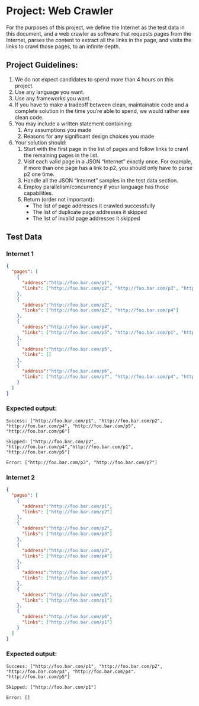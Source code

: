 # Project: Web Crawler
For the purposes of this project, we define the Internet as the test data in this document, and a web crawler as software that requests pages from the Internet, parses the content to extract all the links in the page, and visits the links to crawl those pages, to an infinite depth.
## Project Guidelines:
1. We do not expect candidates to spend more than 4 hours on this project.
2. Use any language you want.
3. Use any frameworks you want.
4. If you have to make a tradeoff between clean, maintainable code and a complete solution in the time you’re able to spend, we would rather see clean code.
5. You may include a written statement containing:
    1. Any assumptions you made
    2. Reasons for any significant design choices you made
6. Your solution should:
    1. Start with the first page in the list of pages and follow links to crawl the remaining pages in the list.
    2. Visit each valid page in a JSON “Internet” exactly once. For example, if more than one page has a link to p2, you should only have to parse p2 one time.
    3. Handle all the JSON “Internet” samples in the test data section.
    4. Employ parallelism/concurrency if your language has those capabilities.
    5. Return (order not important):
        * The list of page addresses it crawled successfully
        * The list of duplicate page addresses it skipped
        * The list of invalid page addresses it skipped

## Test Data
### Internet 1

```json
{
  "pages": [
    {
      "address":"http://foo.bar.com/p1",
      "links": ["http://foo.bar.com/p2", "http://foo.bar.com/p3", "http://foo.bar.com/p4"]
    },
    {
      "address":"http://foo.bar.com/p2",
      "links": ["http://foo.bar.com/p2", "http://foo.bar.com/p4"]
    },
    {
      "address":"http://foo.bar.com/p4",
      "links": ["http://foo.bar.com/p5", "http://foo.bar.com/p1", "http://foo.bar.com/p6"]
    },
    {
      "address":"http://foo.bar.com/p5",
      "links": []
    },
    {
      "address":"http://foo.bar.com/p6",
      "links": ["http://foo.bar.com/p7", "http://foo.bar.com/p4", "http://foo.bar.com/p5"]
    }
  ]
}
```

### Expected output:

```
Success: ["http://foo.bar.com/p1", "http://foo.bar.com/p2", "http://foo.bar.com/p4", "http://foo.bar.com/p5", "http://foo.bar.com/p6"]

Skipped: ["http://foo.bar.com/p2", "http://foo.bar.com/p4","http://foo.bar.com/p1", "http://foo.bar.com/p5"]

Error: ["http://foo.bar.com/p3", "http://foo.bar.com/p7"]
```

### Internet 2

```json
{
  "pages": [
    {
      "address":"http://foo.bar.com/p1",
      "links": ["http://foo.bar.com/p2"]
    },
    {
      "address":"http://foo.bar.com/p2",
      "links": ["http://foo.bar.com/p3"]
    },
    {
      "address":"http://foo.bar.com/p3",
      "links": ["http://foo.bar.com/p4"]
    },
    {
      "address":"http://foo.bar.com/p4",
      "links": ["http://foo.bar.com/p5"]
    },
    {
      "address":"http://foo.bar.com/p5",
      "links": ["http://foo.bar.com/p1"]
    },
    {
      "address":"http://foo.bar.com/p6",
      "links": ["http://foo.bar.com/p1"]
    }
  ]
}
```

### Expected output:

```
Success: ["http://foo.bar.com/p1", "http://foo.bar.com/p2", "http://foo.bar.com/p3", "http://foo.bar.com/p4". "http://foo.bar.com/p5"]

Skipped: ["http://foo.bar.com/p1"]

Error: []
```
